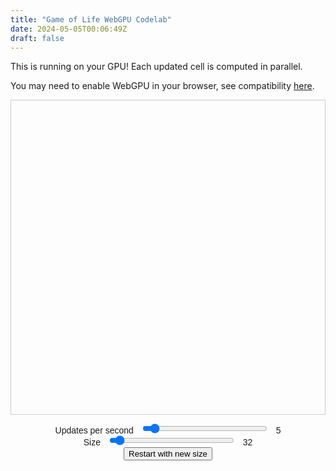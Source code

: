 ```yaml
---
title: "Game of Life WebGPU Codelab"
date: 2024-05-05T00:06:49Z
draft: false
---
```


This is running on your GPU! Each updated cell is computed in parallel.

You may need to enable WebGPU in your browser, see compatibility [here](https://caniuse.com/?search=webgpu).

<style>
  canvas {
    display: block;
    max-width: 100%;
    height: auto;
    margin: 0 auto;
    border: 1px solid #ccc;
  }
  
  .controls {
    text-align: center;
    margin-top: 10px;
    font-family: Arial, sans-serif;
  }
  
  .controls input[type="range"] {
    width: 200px;
    margin: 0 10px;
  }
</style>

<canvas width="2048" height="2048"></canvas>
    <script src="/assets/life_gpu/main.js"></script>
    <div class="controls">
      Updates per second
      <input type="range" id="speedSlider" min="1" max="60" step="1" value="5">
      <span id="speedValue">5</span><br>
      Size
      <input type="range" id="sizeSlider" min="8" max="512" step="8" value="32">
      <span id="sizeValue">32</span><br>
      <button id="restartBtn">Restart with new size</button>
    </div>
